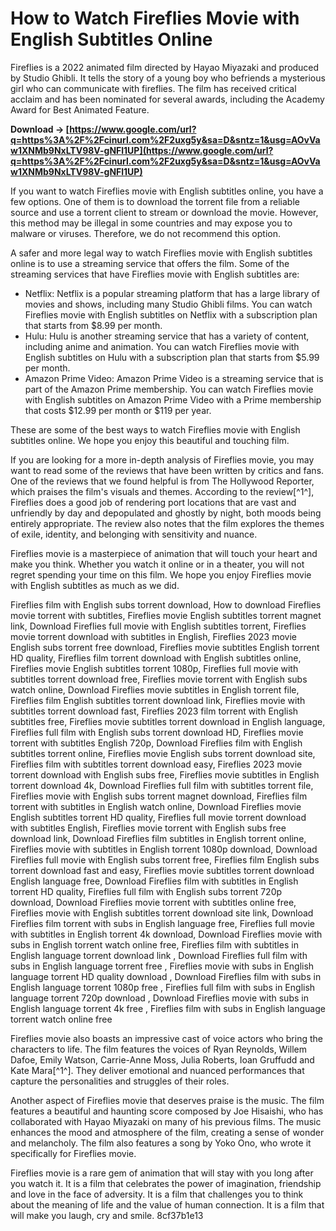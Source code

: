 
 
# How to Watch Fireflies Movie with English Subtitles Online
 
Fireflies is a 2022 animated film directed by Hayao Miyazaki and produced by Studio Ghibli. It tells the story of a young boy who befriends a mysterious girl who can communicate with fireflies. The film has received critical acclaim and has been nominated for several awards, including the Academy Award for Best Animated Feature.
 
**Download → [https://www.google.com/url?q=https%3A%2F%2Fcinurl.com%2F2uxg5y&sa=D&sntz=1&usg=AOvVaw1XNMb9NxLTV98V-gNFl1UP](https://www.google.com/url?q=https%3A%2F%2Fcinurl.com%2F2uxg5y&sa=D&sntz=1&usg=AOvVaw1XNMb9NxLTV98V-gNFl1UP)**


 
If you want to watch Fireflies movie with English subtitles online, you have a few options. One of them is to download the torrent file from a reliable source and use a torrent client to stream or download the movie. However, this method may be illegal in some countries and may expose you to malware or viruses. Therefore, we do not recommend this option.
 
A safer and more legal way to watch Fireflies movie with English subtitles online is to use a streaming service that offers the film. Some of the streaming services that have Fireflies movie with English subtitles are:
 
- Netflix: Netflix is a popular streaming platform that has a large library of movies and shows, including many Studio Ghibli films. You can watch Fireflies movie with English subtitles on Netflix with a subscription plan that starts from $8.99 per month.
- Hulu: Hulu is another streaming service that has a variety of content, including anime and animation. You can watch Fireflies movie with English subtitles on Hulu with a subscription plan that starts from $5.99 per month.
- Amazon Prime Video: Amazon Prime Video is a streaming service that is part of the Amazon Prime membership. You can watch Fireflies movie with English subtitles on Amazon Prime Video with a Prime membership that costs $12.99 per month or $119 per year.

These are some of the best ways to watch Fireflies movie with English subtitles online. We hope you enjoy this beautiful and touching film.
  
If you are looking for a more in-depth analysis of Fireflies movie, you may want to read some of the reviews that have been written by critics and fans. One of the reviews that we found helpful is from The Hollywood Reporter, which praises the film's visuals and themes. According to the review[^1^], Fireflies does a good job of rendering port locations that are vast and unfriendly by day and depopulated and ghostly by night, both moods being entirely appropriate. The review also notes that the film explores the themes of exile, identity, and belonging with sensitivity and nuance.
 
Fireflies movie is a masterpiece of animation that will touch your heart and make you think. Whether you watch it online or in a theater, you will not regret spending your time on this film. We hope you enjoy Fireflies movie with English subtitles as much as we did.
 
Fireflies film with English subs torrent download,  How to download Fireflies movie torrent with subtitles,  Fireflies movie English subtitles torrent magnet link,  Download Fireflies full movie with English subtitles torrent,  Fireflies movie torrent download with subtitles in English,  Fireflies 2023 movie English subs torrent free download,  Fireflies movie subtitles English torrent HD quality,  Fireflies film torrent download with English subtitles online,  Fireflies movie English subtitles torrent 1080p,  Fireflies full movie with subtitles torrent download free,  Fireflies movie torrent with English subs watch online,  Download Fireflies movie subtitles in English torrent file,  Fireflies film English subtitles torrent download link,  Fireflies movie with subtitles torrent download fast,  Fireflies 2023 film torrent with English subtitles free,  Fireflies movie subtitles torrent download in English language,  Fireflies full film with English subs torrent download HD,  Fireflies movie torrent with subtitles English 720p,  Download Fireflies film with English subtitles torrent online,  Fireflies movie English subs torrent download site,  Fireflies film with subtitles torrent download easy,  Fireflies 2023 movie torrent download with English subs free,  Fireflies movie subtitles in English torrent download 4k,  Download Fireflies full film with subtitles torrent file,  Fireflies movie with English subs torrent magnet download,  Fireflies film torrent with subtitles in English watch online,  Download Fireflies movie English subtitles torrent HD quality,  Fireflies full movie torrent download with subtitles English,  Fireflies movie torrent with English subs free download link,  Download Fireflies film subtitles in English torrent online,  Fireflies movie with subtitles in English torrent 1080p download,  Download Fireflies full movie with English subs torrent free,  Fireflies film English subs torrent download fast and easy,  Fireflies movie subtitles torrent download English language free,  Download Fireflies film with subtitles in English torrent HD quality,  Fireflies full film with English subs torrent 720p download,  Download Fireflies movie torrent with subtitles online free,  Fireflies movie with English subtitles torrent download site link,  Download Fireflies film torrent with subs in English language free,  Fireflies full movie with subtitles in English torrent 4k download,  Download Fireflies movie with subs in English torrent watch online free,  Fireflies film with subtitles in English language torrent download link ,  Download Fireflies full film with subs in English language torrent free ,  Fireflies movie with subs in English language torrent HD quality download ,  Download Fireflies film with subs in English language torrent 1080p free ,  Fireflies full film with subs in English language torrent 720p download ,  Download Fireflies movie with subs in English language torrent 4k free ,  Fireflies film with subs in English language torrent watch online free
  
Fireflies movie also boasts an impressive cast of voice actors who bring the characters to life. The film features the voices of Ryan Reynolds, Willem Dafoe, Emily Watson, Carrie-Anne Moss, Julia Roberts, Ioan Gruffudd and Kate Mara[^1^]. They deliver emotional and nuanced performances that capture the personalities and struggles of their roles.
 
Another aspect of Fireflies movie that deserves praise is the music. The film features a beautiful and haunting score composed by Joe Hisaishi, who has collaborated with Hayao Miyazaki on many of his previous films. The music enhances the mood and atmosphere of the film, creating a sense of wonder and melancholy. The film also features a song by Yoko Ono, who wrote it specifically for Fireflies movie.
 
Fireflies movie is a rare gem of animation that will stay with you long after you watch it. It is a film that celebrates the power of imagination, friendship and love in the face of adversity. It is a film that challenges you to think about the meaning of life and the value of human connection. It is a film that will make you laugh, cry and smile.
 8cf37b1e13
 
